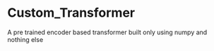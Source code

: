 # Custom_Transformer
A pre trained encoder based transformer built only using numpy and nothing else
